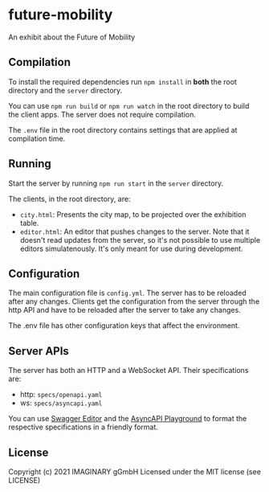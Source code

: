 # future-mobility

An exhibit about the Future of Mobility

## Compilation

To install the required dependencies run `npm install` in **both** the root directory and the 
`server` directory.

You can use `npm run build` or `npm run watch` in the root directory to build the client apps. The 
server does not require compilation.

The `.env` file in the root directory contains settings that are applied at compilation time.

## Running

Start the server by running `npm run start` in the `server` directory.

The clients, in the root directory, are:

- `city.html`: Presents the city map, to be projected over the exhibition table.
- `editor.html`: An editor that pushes changes to the server. Note that it doesn't read updates from
    the server, so it's not possible to use multiple editors simulatenously. It's only meant for 
    use during development.

## Configuration

The main configuration file is `config.yml`. The server has to be reloaded after any changes.
Clients get the configuration from the server through the http API and have to be reloaded after
the server to take any changes.

The .env file has other configuration keys that affect the environment.

## Server APIs

The server has both an HTTP and a WebSocket API. Their specifications are:

- http: `specs/openapi.yaml`
- ws: `specs/asyncapi.yaml`

You can use [Swagger Editor](https://editor.swagger.io/) and the 
[AsyncAPI Playground](https://playground.asyncapi.io/) to format the respective specifications in
a friendly format.

## License

Copyright (c) 2021 IMAGINARY gGmbH
Licensed under the MIT license (see LICENSE)

